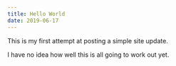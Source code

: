 ```yaml
---
title: Hello World
date: 2019-06-17
---
```


This is my first attempt at posting a simple site update.

I have no idea how well this is all going to work out yet.
